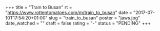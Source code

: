 +++
title = "Train to Busan"
rt = "https://www.rottentomatoes.com/m/train_to_busan"
date = "2017-07-10T17:54:20+01:00"
slug = "train_to_busan"
poster = "jaws.jpg"
date_watched = ""
draft = false
rating = "-"
status = "PENDING"
+++